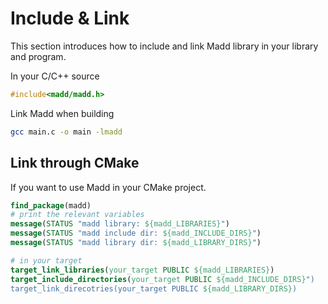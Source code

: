 Include & Link
===

This section introduces how to include and link Madd library in your library and program.

In your C/C++ source

```C
#include<madd/madd.h>
```

Link Madd when building

```bash
gcc main.c -o main -lmadd
```

Link through CMake
---

If you want to use Madd in your CMake project.

```cmake
find_package(madd)
# print the relevant variables
message(STATUS "madd library: ${madd_LIBRARIES}")
message(STATUS "madd include dir: ${madd_INCLUDE_DIRS}")
message(STATUS "madd library dir: ${madd_LIBRARY_DIRS}")

# in your target
target_link_libraries(your_target PUBLIC ${madd_LIBRARIES})
target_include_directories(your_target PUBLIC ${madd_INCLUDE_DIRS}")
target_link_direcotries(your_target PUBLIC ${madd_LIBRARY_DIRS})
```